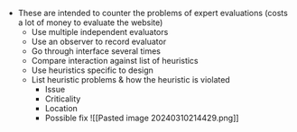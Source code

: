 - These are intended to counter the problems of expert evaluations (costs a lot of money to evaluate the website)
	- Use multiple independent evaluators
	- Use an observer to record evaluator
	- Go through interface several times
	- Compare interaction against list of heuristics
	- Use heuristics specific to design
	- List heuristic problems & how the heuristic is violated
		- Issue
		- Criticality
		- Location
		- Possible fix
![[Pasted image 20240310214429.png]]